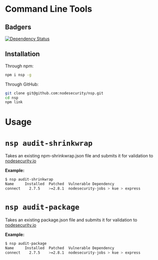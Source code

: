 Command Line Tools
=====================


## Badgers
[![Dependency Status](https://david-dm.org/nodesecurity/nsp.svg?style=flat)](https://david-dm.org/nodesecurity/nsp)


## Installation

Through npm:
```bash
npm i nsp -g
```

Through GitHub:
```bash
git clone git@github.com:nodesecurity/nsp.git
cd nsp
npm link
```

# Usage

# `nsp audit-shrinkwrap`
Takes an existing npm-shrinkwrap.json file and submits it for validation to [nodesecurity.io](https://nodesecurity.io/)

**Example:**

```bash
$ nsp audit-shrinkwrap
Name     Installed  Patched  Vulnerable Dependency
connect    2.7.5    >=2.8.1  nodesecurity-jobs > kue > express
```

# `nsp audit-package`
Takes an existing package.json file and submits it for validation to [nodesecurity.io](https://nodesecurity.io/)

**Example:**

```bash
$ nsp audit-package
Name     Installed  Patched  Vulnerable Dependency
connect    2.7.5    >=2.8.1  nodesecurity-jobs > kue > express
```
